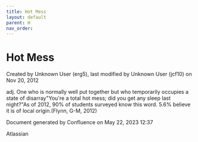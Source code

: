 ```yaml
---
title: Hot Mess
layout: default
parent: H
nav_order:
---
```


# Hot Mess

Created by  Unknown User (erg5), last modified by  Unknown User (jcf10) on Nov 20, 2012

adj. One who is normally well put together but who temporarily occupies a state of disarray&quot;You're a total hot mess; did you get any sleep last night?&quot;As of 2012, 90% of students surveyed know this word. 5.6% believe it is of local origin.(Flynn, G-M, 2012)

Document generated by Confluence on May 22, 2023 12:37

Atlassian
